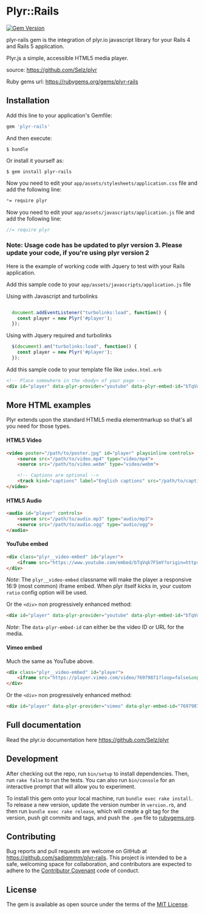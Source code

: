 # Plyr::Rails
[![Gem Version](https://badge.fury.io/rb/plyr-rails.svg)](http://badge.fury.io/rb/plyr-rails)

plyr-rails gem is the integration of plyr.io javascript library for your Rails 4 and Rails 5 application.


Plyr.js a simple, accessible HTML5 media player.

source: https://github.com/Selz/plyr

Ruby gems url: https://rubygems.org/gems/plyr-rails

## Installation

Add this line to your application's Gemfile:

```ruby
gem 'plyr-rails'
```

And then execute:

    $ bundle

Or install it yourself as:

    $ gem install plyr-rails

Now you need to edit your `app/assets/stylesheets/application.css` file and add the following line:

``` css
*= require plyr
```

Now you need to edit your `app/assets/javascripts/application.js` file and add the following line:

``` javascript
//= require plyr
```

### Note: Usage code has be updated to plyr version 3. Please update your code, if you're using plyr version 2

Here is the example of working code with Jquery to test with your Rails application.

Add this sample code to your `app/assets/javascripts/application.js` file

Using with Javascript and turbolinks

``` javascript  

  document.addEventListener("turbolinks:load", function() {
    const player = new Plyr('#player');
  });

```

Using with Jquery required and turbolinks

``` javascript
  $(document).on("turbolinks:load", function() {
    const player = new Plyr('#player');
  });

```

Add this sample code to your template file like `index.html.erb`

``` html
<!-- Place somewhere in the <body> of your page -->
<div id="player" data-plyr-provider="youtube" data-plyr-embed-id="bTqVqk7FSmY"></div>
```

## More HTML examples

Plyr extends upon the standard HTML5 media elementmarkup so that's all you need for those types.

#### HTML5 Video

```html
<video poster="/path/to/poster.jpg" id="player" playsinline controls>
    <source src="/path/to/video.mp4" type="video/mp4">
    <source src="/path/to/video.webm" type="video/webm">

    <!-- Captions are optional -->
    <track kind="captions" label="English captions" src="/path/to/captions.vtt" srclang="en" default>
</video>
```

#### HTML5 Audio

```html
<audio id="player" controls>
    <source src="/path/to/audio.mp3" type="audio/mp3">
    <source src="/path/to/audio.ogg" type="audio/ogg">
</audio>
```

#### YouTube embed

```html
<div class="plyr__video-embed" id="player">
    <iframe src="https://www.youtube.com/embed/bTqVqk7FSmY?origin=https://plyr.io&amp;iv_load_policy=3&amp;modestbranding=1&amp;playsinline=1&amp;showinfo=0&amp;rel=0&amp;enablejsapi=1" allowfullscreen allowtransparency allow="autoplay"></iframe>
</div>
```

_Note_: The `plyr__video-embed` classname will make the player a responsive 16:9 (most common) iframe embed. When plyr itself kicks in, your custom `ratio` config option will be used.

Or the `<div>` non progressively enhanced method:

```html
<div id="player" data-plyr-provider="youtube" data-plyr-embed-id="bTqVqk7FSmY"></div>
```

_Note_: The `data-plyr-embed-id` can either be the video ID or URL for the media.

#### Vimeo embed

Much the same as YouTube above.

```html
<div class="plyr__video-embed" id="player">
    <iframe src="https://player.vimeo.com/video/76979871?loop=false&amp;byline=false&amp;portrait=false&amp;title=false&amp;speed=true&amp;transparent=0&amp;gesture=media" allowfullscreen allowtransparency allow="autoplay"></iframe>
</div>
```

Or the `<div>` non progressively enhanced method:

```html
<div id="player" data-plyr-provider="vimeo" data-plyr-embed-id="76979871"></div>
```

## Full documentation 

Read the plyr.io documentation here https://github.com/Selz/plyr

## Development

After checking out the repo, run `bin/setup` to install dependencies. Then, run `rake false` to run the tests. You can also run `bin/console` for an interactive prompt that will allow you to experiment.

To install this gem onto your local machine, run `bundle exec rake install`. To release a new version, update the version number in `version.rb`, and then run `bundle exec rake release`, which will create a git tag for the version, push git commits and tags, and push the `.gem` file to [rubygems.org](https://rubygems.org).

## Contributing

Bug reports and pull requests are welcome on GitHub at https://github.com/sadiqmmm/plyr-rails. This project is intended to be a safe, welcoming space for collaboration, and contributors are expected to adhere to the [Contributor Covenant](contributor-covenant.org) code of conduct.


## License

The gem is available as open source under the terms of the [MIT License](http://opensource.org/licenses/MIT).

